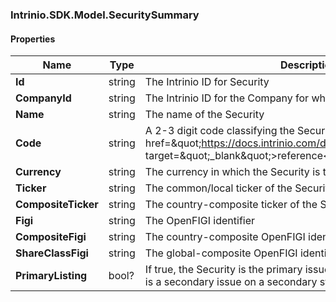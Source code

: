 [//]: # (CLASS:Intrinio.SDK.Model.SecuritySummary)

[//]: # (KIND:object)

### Intrinio.SDK.Model.SecuritySummary
#### Properties

[//]: # (START_DEFINITION)

Name | Type | Description
------------ | ------------- | -------------
**Id** | string | The Intrinio ID for Security &nbsp;
**CompanyId** | string | The Intrinio ID for the Company for which the Security is issued &nbsp;
**Name** | string | The name of the Security &nbsp;
**Code** | string | A 2-3 digit code classifying the Security (&lt;a href&#x3D;\&quot;https://docs.intrinio.com/documentation/security_codes\&quot; target&#x3D;\&quot;_blank\&quot;&gt;reference&lt;/a&gt;) &nbsp;
**Currency** | string | The currency in which the Security is traded on the exchange &nbsp;
**Ticker** | string | The common/local ticker of the Security &nbsp;
**CompositeTicker** | string | The country-composite ticker of the Security &nbsp;
**Figi** | string | The OpenFIGI identifier &nbsp;
**CompositeFigi** | string | The country-composite OpenFIGI identifier &nbsp;
**ShareClassFigi** | string | The global-composite OpenFIGI identifier &nbsp;
**PrimaryListing** | bool? | If true, the Security is the primary issue for the company, otherwise it is a secondary issue on a secondary stock exchange &nbsp;

[//]: # (END_DEFINITION)


